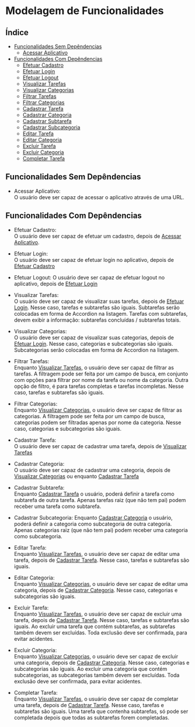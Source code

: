 # Modelagem de Funcionalidades

## Índice

- [Funcionalidades Sem Depêndencias](#funcionalidades-sem-dependencia)
  - [Acessar Aplicativo](#acessar-aplicativo)
- [Funcionalidades Com Depêndencias](#funcionalidades-com-dependencia)
  - [Efetuar Cadastro](#efetuar-cadastro)
  - [Efetuar Login](#efetuar-login)
  - [Efetuar Logout](#efetuar-logout)
  - [Visualizar Tarefas](#visualizar-tarefas)
  - [Visualizar Categorias](#visualizar-categorias)
  - [Filtrar Tarefas](#filtrar-tarefas)
  - [Filtrar Categorias](#filtrar-categorias)
  - [Cadastrar Tarefa](#cadastrar-tarefa)
  - [Cadastrar Categoria](#cadastrar-categoria)
  - [Cadastrar Subtarefa](#cadastrar-subtarefa)
  - [Cadastrar Subcategoria](#cadastrar-subcategoria)
  - [Editar Tarefa](#editar-tarefa)
  - [Editar Categoria](#editar-categoria)
  - [Excluir Tarefa](#excluir-tarefa)
  - [Excluir Categoria](#excluir-categoria)
  - [Completar Tarefa](#completar-tarefa)

<a id="funcionalidades-sem-dependencia"></a>

## Funcionalidades Sem Depêndencias

<a id="acessar-aplicativo"></a>

- Acessar Aplicativo:  
  O usuário deve ser capaz de acessar o aplicativo através de uma URL.

<a id="funcionalidades-com-dependencia"></a>

## Funcionalidades Com Depêndencias

<a id="efetuar-cadastro"></a>

- Efetuar Cadastro:  
  O usuário deve ser capaz de efetuar um cadastro, depois de
  [Acessar Aplicativo](#acessar-aplicativo).

<a id="efetuar-login"></a>

- Efetuar Login:  
  O usuário deve ser capaz de efetuar login no aplicativo, depois de
  [Efetuar Cadastro](#efetuar-cadastro)

<a id="efetuar-logout"></a>

- Efetuar Logout:
  O usuário deve ser capaz de efetuar logout no aplicativo, depois de
  [Efetuar Login](#efetuar-login)

<a id="visualizar-tarefas"></a>

- Visualizar Tarefas:  
  O usuário deve ser capaz de visualizar suas tarefas, depois de
  [Efetuar Login](#efetuar-login). Nesse caso, tarefas e subtarefas são iguais.
  Subtarefas serão colocadas em forma de Accordion na listagem.
  Tarefas com subtarefas, devem exibir a informação: subtarefas concluídas / 
  subtarefas totais.

<a id="visualizar-categorias"></a>

- Visualizar Categorias:  
  O usuário deve ser capaz de visualizar suas categorias, depois de 
  [Efetuar Login](#efetuar-login). Nesse caso, categorias e subcategorias são
  iguais. Subcategorias serão colocadas em forma de Accordion na listagem.

<a id="filtrar-tarefas"></a>

- Filtrar Tarefas:  
  Enquanto [Visualizar Tarefas](#visualizar-tarefas), o usuário deve ser capaz
  de filtrar as tarefas. A filtragem pode ser feita por um campo de busca, em
  conjunto com opções para filtrar por nome da tarefa ou nome da categoria.
  Outra opção de filtro, é para tarefas completas e tarefas incompletas.
  Nesse caso, tarefas e subtarefas são iguais.

<a id="filtrar-categorias"></a>

- Filtrar Categorias:  
  Enquanto [Visualizar Categorias](#visualizar-categorias), o usuário deve ser
  capaz de filtrar as categorias. A filtragem pode ser feita por um campo de
  busca, categorias podem ser filtradas apenas por nome da categoria.
  Nesse caso, categorias e subcategorias são iguais.

<a id="cadastrar-tarefa"></a>

- Cadastrar Tarefa:  
  O usuário deve ser capaz de cadastrar uma tarefa, depois de
  [Visualizar Tarefas](#visualizar-tarefa)

<a id="cadastrar-categoria"></a>

- Cadastrar Categoria:  
  O usuário deve ser capaz de cadastrar uma categoria, depois de 
  [Visualizar Categorias](#visualizar-categorias) ou enquanto
  [Cadastrar Tarefa](#cadastrar-tarefa)

<a id="cadastrar-subtarefa"></a>

- Cadastrar Subtarefa:  
  Enquanto [Cadastrar Tarefa](#cadastrar-tarefa) o usuário, poderá definir a
  tarefa como subtarefa de outra tarefa. Apenas tarefas raiz (que não tem pai)
  podem receber uma tarefa como subtarefa.

<a id="cadastrar-subcategoria"></a>

- Cadastrar Subcategoria:
  Enquanto [Cadastrar Categoria](#cadastrar-categoira) o usuário, poderá definir
  a categoria como subcategoria de outra categoria. Apenas categorias raiz 
  (que não tem pai) podem receber uma categoria como subcategoria.

<a id="editar-tarefa"></a>

- Editar Tarefa:  
  Enquanto [Visualizar Tarefas](#visualizar-tarefas), o usuário deve ser capaz
  de editar uma tarefa, depois de [Cadastrar Tarefa](#cadastrar-tarefa). Nesse
  caso, tarefas e subtarefas são iguais.

<a id="editar-categoria"></a>

- Editar Categoria:  
  Enquanto [Visualizar Categorias](#visualizar-categorias), o usuário deve ser
  capaz de editar uma categoria, depois de [Cadastrar Categoria](#cadastrar-categoria).
  Nesse caso, categorias e subcategorias são iguais.

<a id="excluir-tarefa"></a>

- Excluir Tarefa:  
  Enquanto [Visualizar Tarefas](#visualizar-tarefas), o usuário deve ser capaz
  de excluir uma tarefa, depois de [Cadastrar Tarefa](#cadastrar-tarefa). Nesse
  caso, tarefas e subtarefas são iguais. Ao excluir uma tarefa que contém 
  subtarefas, as subtarefas também devem ser excluídas. Toda exclusão deve
  ser confirmada, para evitar acidentes. 

<a id="excluir-categoria"></a>

- Excluir Categoria:  
  Enquanto [Visualizar Categorias](#visualizar-categorias), o usuário deve ser
  capaz de excluir uma categoria, depois de
  [Cadastrar Categoria](#cadastrar-categoria). Nesse caso, categorias e
  subcategorias são iguais. Ao excluir uma categoria que contém subcategorias,
  as subcategorias também devem ser excluídas. Toda exclusão deve ser confirmada,
  para evitar acidentes.

<a id="completar-tarefa"></a>

- Completar Tarefa:  
  Enquanto [Visualizar Tarefas](#visualizar-tarefas), o usuário deve ser capaz
  de completar uma tarefa, depois de [Cadastrar Tarefa](#cadastrar-tarefa). Nesse
  caso, tarefas e subtarefas são iguais. Uma tarefa que contenha subtarefas, só
  pode ser completada depois que todas as subtarefas forem completadas.